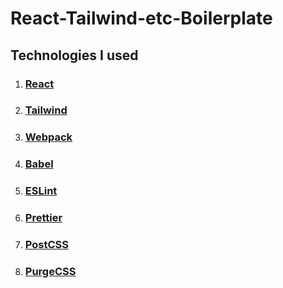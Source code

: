 # React-Tailwind-etc-Boilerplate
## Technologies I used

1. ### [React](https://reactjs.org/)
2. ### [Tailwind](https://tailwindcss.com/)
3. ### [Webpack](https://webpack.js.org/)
4. ### [Babel](https://babeljs.io/)
5. ### [ESLint](https://eslint.org/)
6. ### [Prettier](https://prettier.io/)
7. ### [PostCSS](https://postcss.org/)
8. ### [PurgeCSS](https://purgecss.com/)
